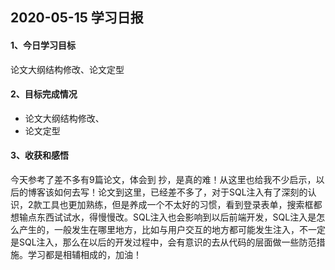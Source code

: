 ## 2020-05-15 学习日报

#### 1、今日学习目标

论文大纲结构修改、论文定型

#### 2、目标完成情况

- 论文大纲结构修改、
- 论文定型

#### 3、收获和感悟

今天参考了差不多有9篇论文，体会到 抄，是真的难！从这里也给我不少启示，以后的博客该如何去写！论文到这里，已经差不多了，对于SQL注入有了深刻的认识，2款工具也更加熟练，但是养成一个不太好的习惯，看到登录表单，搜索框都想输点东西试试水，得慢慢改。SQL注入也会影响到以后前端开发，SQL注入是怎么产生的，一般发生在哪里地方，比如与用户交互的地方都可能发生注入，不一定是SQL注入，那么在以后的开发过程中，会有意识的去从代码的层面做一些防范措施。学习都是相辅相成的，加油！